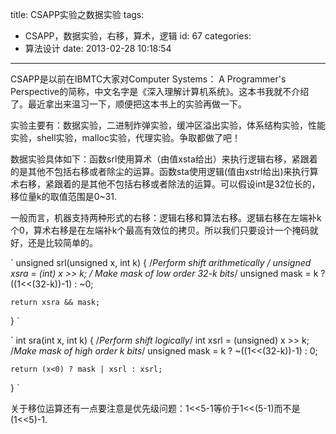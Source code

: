 title: CSAPP实验之数据实验
tags:
  - CSAPP，数据实验，右移，算术，逻辑
id: 67
categories:
  - 算法设计
date: 2013-02-28 10:18:54
---

CSAPP是以前在IBMTC大家对Computer Systems： A Programmer's Perspective的简称，中文名字是《深入理解计算机系统》。这本书我就不介绍了。最近拿出来温习一下，顺便把这本书上的实验再做一下。

实验主要有：数据实验，二进制炸弹实验，缓冲区溢出实验，体系结构实验，性能实验，shell实验，malloc实验，代理实验。争取都做了吧！

数据实验具体如下：函数srl使用算术（由值xsta给出）来执行逻辑右移，紧跟着的是其他不包括右移或者除尘的运算。函数sta使用逻辑(值由xstrl给出)来执行算术右移，紧跟着的是其他不包括右移或者除法的运算。可以假设int是32位长的，移位量k的取值范围是0~31.

一般而言，机器支持两种形式的右移：逻辑右移和算法右移。逻辑右移在左端补k个0，算术右移是在左端补k个最高有效位的拷贝。所以我们只要设计一个掩码就好，还是比较简单的。

`
unsigned srl(unsigned x, int k)
{
    /*Perform shift arithmetically */
    unsigned xsra = (int) x >> k;
    /* Make mask of low order 32-k bits*/
    unsigned mask = k ? ((1<<(32-k))-1) : ~0;

    return xsra && mask;
}
`

`
int sra(int x, int k)
{
    /*Perform shift logically*/
    int xsrl = (unsigned) x >> k;
    /*Make mask of high order k bits*/
    unsigned mask = k ? ~((1<<(32-k))-1) : 0;

    return (x<0) ? mask | xsrl : xsrl;
}
`

关于移位运算还有一点要注意是优先级问题：1<<5-1等价于1<<(5-1)而不是(1<<5)-1.